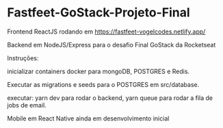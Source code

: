 # Fastfeet-GoStack-Projeto-Final
Frontend ReactJS rodando em https://fastfeet-vogelcodes.netlify.app/


Backend em NodeJS/Express para o desafio Final GoStack da Rocketseat

Instruções:

inicializar containers docker para mongoDB, POSTGRES e Redis.

Executar as migrations e seeds para o POSTGRES em src/database.

executar: yarn dev para rodar o backend, yarn queue para rodar a fila de jobs de email.

Mobile em React Native ainda em desenvolvimento inicial

